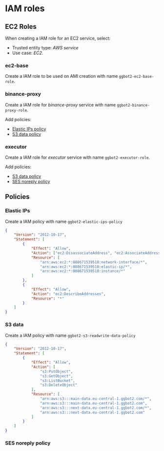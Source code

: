 # IAM roles

## EC2 Roles

When creating a IAM role for an EC2 service, select:

-   Trusted entity type: _AWS service_
-   Use case: _EC2_.

### ec2-base

Create a IAM role to be used on AMI creation with name `ggbot2-ec2-base-role`.

### binance-proxy

Create a IAM role for _binance-proxy_ service with name `ggbot2-binance-proxy-role`.

Add policies:

-   [Elastic IPs policy](#s3-data)
-   [S3 data policy](#elastic-ips)

### executor

Create a IAM role for _executor_ service with name `ggbot2-executor-role`.

Add policies:

-   [S3 data policy](#elastic-ips)
-   [SES noreply policy](#ses-noreply-policy)

## Policies

### Elastic IPs

Create a IAM policy with name `ggbot2-elastic-ips-policy`

```json
{
	"Version": "2012-10-17",
	"Statement": [
		{
			"Effect": "Allow",
			"Action": ["ec2:DisassociateAddress", "ec2:AssociateAddress"],
			"Resource": [
				"arn:aws:ec2:*:888671539518:network-interface/*",
				"arn:aws:ec2:*:888671539518:elastic-ip/*",
				"arn:aws:ec2:*:888671539518:instance/*"
			]
		},
		{
			"Effect": "Allow",
			"Action": "ec2:DescribeAddresses",
			"Resource": "*"
		}
	]
}
```

### S3 data

Create a IAM policy with name `ggbot2-s3-readwrite-data-policy`

```json
{
	"Version": "2012-10-17",
	"Statement": [
		{
			"Effect": "Allow",
			"Action": [
				"s3:PutObject",
				"s3:GetObject",
				"s3:ListBucket",
				"s3:DeleteObject"
			],
			"Resource": [
				"arn:aws:s3:::main-data.eu-central-1.ggbot2.com/*",
				"arn:aws:s3:::main-data.eu-central-1.ggbot2.com",
				"arn:aws:s3:::next-data.eu-central-1.ggbot2.com/*",
				"arn:aws:s3:::next-data.eu-central-1.ggbot2.com"
			]
		}
	]
}
```

### SES noreply policy

<!--
TODO every IAM policy shoulf generated by a script
-->
